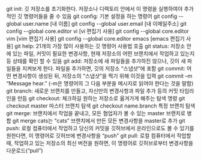 git init: 깃 저장소를 초기화한다. 저장소나 디렉토리 안에서 이 명령을 실행하여야 추가적인 깃 명령어들을 줄 수 있음
git config: 기본 설정을 하는 명령어
git config --global user.name [내 이름]
git config --global user.email [내 이메일주소]
git config --global core.editor vi [vi 편집기 사용]
git config --global core.editor vim [vim 편집기 사용]
git config --global core.editor emacs [emacs 편집기 사용]
git help: 21개의 가장 많이 사용하는 깃 명령어 사용법 호출
git status: 저장소 안에 있는 파일, 커밋이 필요한 변경사항, 현재 저장소의 어떤 브랜치에서 작업하고 있는지 등 상태를 확인 할 수 있음
git add: 저장소에 새 파일들을 추가하진 않으나, 깃이 새 파일들을 지켜보게 한다. 파일을 추가하면, 깃의 저장소 “스냅샷”에 포함
git commit: 어떤 변경사항이 생성된 뒤, 저장소의 “스냅샷”을 찍기 위해 이것을 입력
git commit –m “Message hear.” (-m은 명령어의 그 다음 부분을 메시지로 읽어야 한다는 것을 말함)
git branch: 새로운 브랜치를 만들고, 자신만의 변경사항과 파일 추가 등의 커밋 타임라인을 만듬
git checkout: 체크하길 원하는 저장소로 옮겨가게 해주는 탐색 명령
git checkout master 마스터 브랜치 탐색
git checkout name.branch 특정 브랜치 탐색
git merge: 브랜치에서 작업을 끝내고, 모든 협업자가 볼 수 있는 master 브랜치로 병합
git merge cats는 “cats” 브랜치에서 만든 모든 변경사항을 master로 추가
git push: 로컬 컴퓨터에서 작업하고 당신의 커밋을 깃허브에서 온라인으로도 볼 수 있기를 원한다면, 이 명령어로 깃허브에 변경사항을 “push”
git pull: 로컬 컴퓨터에서 작업할 때, 작업하고 있는 저장소의 최신 버전을 원하면, 이 명령어로 깃허브로부터 변경사항을 다운로드(“pull”)
